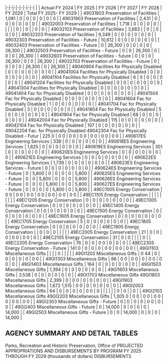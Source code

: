 |-|-|-|-|-|-|-|-|
| | Actual FY 2024 | FY 2025 | FY 2026 | FY 2027 | FY 2028 | FY 2029 | Total FY 2025- FY 2029 |
| 49031803 Preservation of Facilities | 1,081 | 0 | 0 | 0 | 0 | 0 | 0 |
| 49031903 Preservation of Facilities | 2,431 | 0 | 0 | 0 | 0 | 0 | 0 |
| 49032003 Preservation of Facilities | 1,718 | 0 | 0 | 0 | 0 | | |
| | | 0 | | 0 | | 0 | 0 |
| 49032103 Preservation of Facilities | 3,683 | | 0 | | 0 | 0 | 0 |
| 49032203 Preservation of facilities | 9,349 | 0 | 0 | 0 | 0 | 0 | 0 |
| 49032303 Preservation of Facilities - Future | 10,612 | 0 | 0 | 0 | 0 | 0 | 0 |
| 49032403 Preservation of Facilities - Future | 0 | 26,300 | 0 | 0 | 0 | 0 | 26,300 |
| 49032503 Preservation of Facilities - Future | 0 | 0 | 26,300 | 0 | 0 | 0 | 26,300 |
| 49032603 Preservation of Facilities - future | 0 | 0 | 0 | 26,300 | 0 | 0 | 26,300 |
| 49032703 Preservation of Facilities - Future | 0 | 0 | 0 | 0 | 26,300 | 0 | 26,300 |
| 49040904 Facilities for Physically Disabled | 0 | 0 | 0 | 0 | 0 | 0 | 0 |
| 49041004 Facilities for Physically Disabled | 0 | 0 | 0 | 0 | 0 | 0 | 0 |
| 49041104 Facilities for Physically Disabled | 6 | 0 | 0 | 0 | 0 | 0 | 0 |
| 49041204 Facilities for Physically Disabled | 0 | 0 | 0 | 0 | 0 | 0 | 0 |
| 49041304 Facilities for Physically Disabled | 0 | 0 | 0 | 0 | 0 | 0 | 0 |
| 49041404 Fac for Physically Disabled | 0 | 0 | 0 | 0 | 0 | 0 | 0 |
| 49041504 Fac for Physically Disabled | 0 | 0 | 0 | 0 | 0 | 0 | 0 |
| 49041604 Fac for Physically Disabled | 1 | 0 | 0 | 0 | 0 | 0 | 0 |
| 49041704 Fac for Physically Disabled | 3 | 0 | 0 | 0 | 0 | 0 | 0 |
| 49041804 Fac for Physically Disabled | 5 | 0 | 0 | 0 | 0 | 0 | 0 |
| 49041904 Fac for Physically Disabled | 68 | 0 | 0 | 0 | 0 | 0 | 0 |
| 49042004 Fac for Physically Disabled | 115 | 0 | 0 | 0 | 0 | 0 | 0 |
| 49042104 Fac for Physically Disabled | 107 | 0 | 0 | 0 | 0 | 0 | 0 |
| 49042204 Fac. for Physically Disabled 49042304 Fac for Physically Disabled - Futur | 225  0 | 0  0 | 0  0 | 0  0 | 0  0 | 0  0 | 0  0 |
| 490617ES Engineering Services | 339 | 0 | 0 | 0 | 0 | 0 | 0 |
| 490618ES Engineering Services | 1,825 | 0 | 0 | 0 | 0 | 0 | 0 |
| 490619ES Engineering Services | 301 | 0 | 0 | 0 | 0 | 0 | 0 |
| 490620ES Engineering Services | 0 | 0 | 0 | 0 | 0 | 0 | 0 |
| 490621ES Engineering Services | 0 | 0 | 0 | 0 | 0 | 0 | 0 |
| 490622ES Engineering Services | 1,739 | 0 | 0 | 0 | 0 | 0 | 0 |
| 490623ES Engineering Services - Future | 0 | 0 | 0 | 0 | 0 | 0 | 0 |
| 490624ES Engineering Services - Future | 0 | 5,800 | 0 | 0 | 0 | 0 | 5,800 |
| 490625ES Engineering Services - Future | 0 | 0 | 5,800 | 0 | 0 | 0 | 5,800 |
| 490626ES Engineering Services - Future | 0 | 0 | 0 | 5,800 | 0 | 0 | 5,800 |
| 490627ES Engineering Services - Future | 0 | 0 | 0 | 0 | 5,800 | 0 | 5,800 |
| 49EC1005 Energy Conservation | 0  0 | 0  0 | 0  0 | 0  0 | 0  0 | 0  0 | 0  0 |
| 49EC1105 Energy Conservation | | | | | | | |
| 49EC1205 Energy Conservation | 0 | 0 | 0 | 0 | 0 | 0 | 0 |
| 49EC1305 Energy Conservation | 0 | 0 | 0 | 0 | 0 | 0 | 0 |
| 49EC1405 Energy Conservation | 0 | 0 | 0 | 0 | 0 | 0 | 0 |
| 49EC1505 Energy Conservation | 0 | 0 | 0 | 0 | 0 | 0 | 0 |
| 49EC1605 Energy Conservation | 0 | 0 | 0 | 0 | 0 | 0 | 0 |
| 49EC1705 Energy Conservation | 5 | 0 | 0 | 0 | 0 | 0 | 0 |
| 49EC1805 Energy Conservation | 0 | 0 | 0 | 0 | 0 | 0 | 0 |
| 49EC1905 Energy Conservation | | 0 | 0 | 0 | | | |
| 49EC2005 Energy Conservation | 21 | 0 | 0 | 0 | 0  0 | 0  0 | 0 |
| 49EC2105 Energy Conservation | 31 | 0 | 0 | | | | 0 |
| 49EC2205 Energy Conservation | 76 | 0 | 0 | 0  0 | 0 | 0 | 0 |
| 49EC2305 Energy Conservation - Future | 141  0 | 0 | 0 | 0 | 0  0 | 0  0 | 0  0 |
| 49GI1103 Miscellaneous Gifts | | | | 0 | | | |
| 49GI1203 Miscellaneous Gifts | 0  44 | 0 | 0 | 0 | 0 | 0 | 0  0 |
| 49GI1303 Miscellaneous Gifts | 88 | 0  0 | 0  0 | 0 | 0  0 | 0  0 | 0 |
| 49GI1403 Miscellaneous Gifts | 164 | 0 | 0 | 0 | 0 | 0 | 0 |
| 49GI1503 Miscellaneous Gifts | 1,394 | 0 | 0 | 0 | 0 | 0 | 0 |
| 49GI1603 Miscellaneous Gifts | 3,538 | 0 | 0 | 0 | 0 | 0 | 0 |
| 49GI1703 Miscellaneous Gifts 49GI1803 Miscellaneous Gifts | 2,399 | 0 | 0  0 | 0 | 0 | 0 | 0 |
| 49GI1903 Miscellaneous Gifts | 1,672  1,515 | 0  0 | 0 | 0 | 0 | 0 | 0 |
| 49GI2003 Miscellaneous Gifts | 64 | 0 | 0 | 0 | 0 | 0  0 | 0 |
| | | | | 0 | 0 | | 0 |
| 49GI2103 Miscellaneous Gifts 49GI2203 Miscellaneous Gifts | 1,305  0 | 0  0 | 0  0 | 0  0 | 0 | 0  0 | 0  0 |
| 49GI2303 Miscellaneous Gifts - Future | 0 | 0 | 0 | 0 | 0  0 | 0 | 0 |
| 49GI2403 Miscellaneous Gifts - Future | 0 | 14,000 | 0 | 0 | 0 | 0 | 14,000 |
| 49GI2503 Miscellaneous Gifts - Future | 0 | 0 | 14,000 | 0 | 0 | 0 | 14,000 |

## **AGENCY SUMMARY AND DETAIL TABLES**

Parks, Recreation and Historic Preservation, Office of PROJECTED APPROPRIATIONS AND DISBURSEMENTS BY PROGRAM FY 2025 THROUGH FY 2029 (thousands of dollars) DISBURSEMENTS